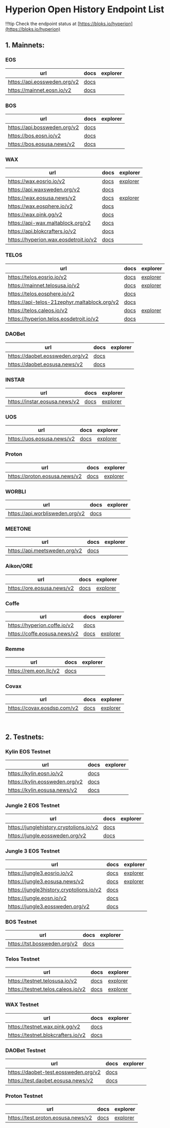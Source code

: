 # Hyperion Open History Endpoint List

!!!tip
    Check the endpoint status at [https://bloks.io/hyperion](https://bloks.io/hyperion)

## 1. Mainnets:

### EOS

| url | docs | explorer |
| ---- | ---------- | ----------- |
| https://api.eossweden.org/v2 | [docs](http://api.eossweden.org/v2/docs) |  |
| https://mainnet.eosn.io/v2 | [docs](https://mainnet.eosn.io/v2/docs) |  |


### BOS

| url | docs | explorer |
| ---- | ---------- | ----------- |
| https://api.bossweden.org/v2 | [docs](http://api.bossweden.org/v2/docs) |  |
| https://bos.eosn.io/v2 | [docs](https://bos.eosn.io/v2/docs) |  |
| https://bos.eosusa.news/v2 | [docs](https://bos.eosusa.news/v2/docs) |  |


### WAX

| url | docs | explorer |
| ---- | ---------- | ----------- |
| https://wax.eosrio.io/v2 | [docs](https://wax.eosrio.io/v2/docs) | [explorer](https://wax.eosrio.io/v2/explore) |
| https://api.waxsweden.org/v2 | [docs](https://api.waxsweden.org/v2/docs) |  |
| https://wax.eosusa.news/v2 | [docs](https://wax.eosusa.news/v2/docs) | [explorer](https://wax.eosusa.news/v2/explore) |
| https://wax.eosphere.io/v2 | [docs](https://wax.eosphere.io/v2/docs) |  |
| https://wax.pink.gg/v2 | [docs](https://wax.pink.gg/v2/docs) |  |
| https://api-wax.maltablock.org/v2 | [docs](https://api-wax.maltablock.org/v2/docs) |  |
| https://api.blokcrafters.io/v2 | [docs](http://api.blokcrafters.io/v2/docs) |  |
| https://hyperion.wax.eosdetroit.io/v2 | [docs](https://hyperion.wax.eosdetroit.io/v2/docs) |  |


### TELOS
| url | docs | explorer |
| ---- | ---------- | ----------- |
| https://telos.eosrio.io/v2 | [docs](https://telos.eosrio.io/v2/docs) | [explorer](https://telos.eosrio.io/v2/explore) |
| https://mainnet.telosusa.io/v2 | [docs](https://mainnet.telosusa.io/v2/docs) | [explorer](https://mainnet.telosusa.io/v2/explore) |
| https://telos.eosphere.io/v2 | [docs](https://telos.eosphere.io/v2/docs) |  |
| https://api-telos-21zephyr.maltablock.org/v2 | [docs](https://api-telos-21zephyr.maltablock.org/v2/docs) |  |
| https://telos.caleos.io/v2| [docs](https://telos.caleos.io/v2/docs) | [explorer](https://telos.caleos.io/v2/explore) |
| https://hyperion.telos.eosdetroit.io/v2 | [docs](https://hyperion.telos.eosdetroit.io/v2/docs) |  |


### DAOBet

| url | docs | explorer |
| ---- | ---------- | ----------- |
| https://daobet.eossweden.org/v2 | [docs](https://daobet.eossweden.org/v2/docs) |  |
| https://daobet.eosusa.news/v2 | [docs](https://daobet.eosusa.news/v2/docs) |  |


### INSTAR

| url | docs | explorer |
| ---- | ---------- | ----------- |
| https://instar.eosusa.news/v2 | [docs](https://instar.eosusa.news/v2/docs) | [explorer](https://instar.eosusa.news/v2/explore) |

### UOS
| url | docs | explorer |
| ---- | ---------- | ----------- |
| https://uos.eosusa.news/v2 | [docs](https://uos.eosusa.news/v2/docs) | [explorer](https://uos.eosusa.news/v2/explore) |

### Proton

| url | docs | explorer |
| ---- | ---------- | ----------- |
| https://proton.eosusa.news/v2 | [docs](https://proton.eosusa.news/v2/docs) | [explorer](https://proton.eosusa.news/v2/explore) |


### WORBLI

| url | docs | explorer |
| ---- | ---------- | ----------- |
| https://api.worblisweden.org/v2 | [docs](https://api.worblisweden.org/v2/docs) | |


### MEETONE

| url | docs | explorer |
| ---- | ---------- | ----------- |
| https://api.meetsweden.org/v2 | [docs](https://api.meetsweden.org/v2/docs) |  |


### Aikon/ORE

| url | docs | explorer |
| ---- | ---------- | ----------- |
| https://ore.eosusa.news/v2 | [docs](https://ore.eosusa.news/v2/docs) | [explorer](https://ore.eosusa.news/v2/explore) |


### Coffe

| url | docs | explorer |
| ---- | ---------- | ----------- |
| https://hyperion.coffe.io/v2 | [docs](https://hyperion.coffe.io/v2/docs) |  |
| https://coffe.eosusa.news/v2 | [docs](https://coffe.eosusa.news/v2/docs) | [explorer](https://coffe.eosusa.news/v2/explore) |


### Remme
| url | docs | explorer |
| ---- | ---------- | ----------- |
| https://rem.eon.llc/v2 | [docs](https://rem.eon.llc/v2/docs) | |

### Covax

| url | docs | explorer |
| ---- | ---------- | ----------- |
| https://covax.eosdsp.com/v2 | [docs](https://covax.eosdsp.com/v2/docs) | [explorer](https://covax.eosdsp.com/v2/explore) |


<br>

## 2. Testnets:

### Kylin EOS Testnet

| url | docs | explorer |
| ---- | ---------- | ----------- |
| https://kylin.eosn.io/v2 | [docs](https://kylin.eosn.io/v2/docs) |  |
| https://kylin.eossweden.org/v2 | [docs](https://kylin.eossweden.org/v2/docs) |  |
| https://kylin.eosusa.news/v2 | [docs](https://kylin.eosusa.news/v2/docs) | |

### Jungle 2 EOS Testnet

| url | docs | explorer |
| ---- | ---------- | ----------- |
| https://junglehistory.cryptolions.io/v2 | [docs](https://junglehistory.cryptolions.io/v2/docs) |  |
| https://jungle.eossweden.org/v2 | [docs](https://jungle.eossweden.org/v2/docs) | |

### Jungle 3 EOS Testnet

| url | docs | explorer |
| ---- | ---------- | ----------- |
| https://jungle3.eosrio.io/v2 | [docs](https://jungle3.eosrio.io/v2/docs) | [explorer](https://jungle3.eosrio.io/v2/explore) |
| https://jungle3.eosusa.news/v2 | [docs](https://jungle3.eosusa.news/v2/docs) | [explorer](https://jungle3.eosusa.news/v2/explore) |
| https://jungle3history.cryptolions.io/v2 | [docs](https://jungle3history.cryptolions.io/v2/docs) |  |
| https://jungle.eosn.io/v2 | [docs](https://jungle.eosn.io/v2/docs) |  |
| https://jungle3.eossweden.org/v2 | [docs](https://jungle3.eossweden.org/v2/docs) |  |


### BOS Testnet

| url | docs | explorer |
| ---- | ---------- | ----------- |
| https://tst.bossweden.org/v2 | [docs](https://tst.bossweden.org/v2/docs) |  |


### Telos Testnet

| url | docs | explorer |
| ---- | ---------- | ----------- |
| https://testnet.telosusa.io/v2 | [docs](https://testnet.telosusa.io/v2/docs) | [explorer](https://testnet.telosusa.io/v2/explore) |
| https://testnet.telos.caleos.io/v2 | [docs](https://testnet.telos.caleos.io/v2/docs) | [explorer](https://testnet.telos.caleos.io/v2/explore) |


### WAX Testnet

| url | docs | explorer |
| ---- | ---------- | ----------- |
| https://testnet.wax.pink.gg/v2 | [docs](https://testnet.wax.pink.gg/v2/docs) |  |
| https://testnet.blokcrafters.io/v2 | [docs](http://testnet.blokcrafters.io/v2/docs) |  |


### DAOBet Testnet

| url | docs | explorer |
| ---- | ---------- | ----------- |
| https://daobet-test.eossweden.org/v2 | [docs](https://daobet-test.eossweden.org/v2/docs) |  |
| https://test.daobet.eosusa.news/v2 | [docs](https://test.daobet.eosusa.news/v2/docs) |  |

### Proton Testnet 

| url | docs | explorer |
| ---- | ---------- | ----------- |
| https://test.proton.eosusa.news/v2 | [docs](https://test.proton.eosusa.news/v2/docs) | [explorer](https://test.proton.eosusa.news/v2/explore) |
